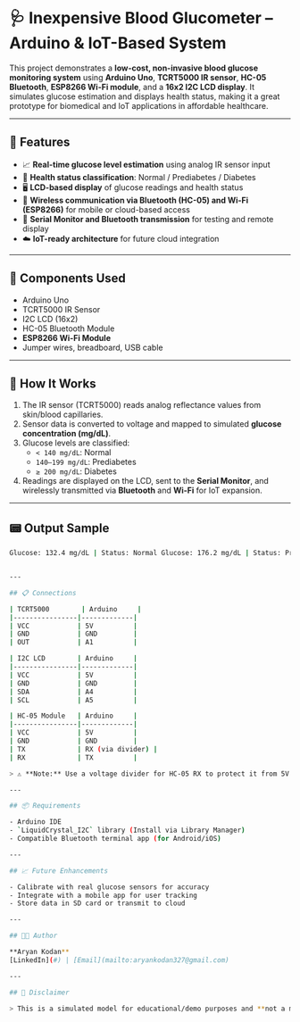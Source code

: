 # 🩺 Inexpensive Blood Glucometer – Arduino & IoT-Based System

This project demonstrates a **low-cost, non-invasive blood glucose monitoring system** using **Arduino Uno**, **TCRT5000 IR sensor**, **HC-05 Bluetooth**, **ESP8266 Wi-Fi module**, and a **16x2 I2C LCD display**. It simulates glucose estimation and displays health status, making it a great prototype for biomedical and IoT applications in affordable healthcare.

---

## 🔧 Features

- 📈 **Real-time glucose level estimation** using analog IR sensor input
- 🧠 **Health status classification**: Normal / Prediabetes / Diabetes
- 🖥️ **LCD-based display** of glucose readings and health status
- 📡 **Wireless communication via Bluetooth (HC-05) and Wi-Fi (ESP8266)** for mobile or cloud-based access
- 📲 **Serial Monitor and Bluetooth transmission** for testing and remote display
- ☁️ **IoT-ready architecture** for future cloud integration

---

## 🧩 Components Used

- Arduino Uno
- TCRT5000 IR Sensor
- I2C LCD (16x2)
- HC-05 Bluetooth Module
- **ESP8266 Wi-Fi Module**
- Jumper wires, breadboard, USB cable

---

## 🔬 How It Works

1. The IR sensor (TCRT5000) reads analog reflectance values from skin/blood capillaries.
2. Sensor data is converted to voltage and mapped to simulated **glucose concentration (mg/dL)**.
3. Glucose levels are classified:
   - `< 140 mg/dL`: Normal
   - `140–199 mg/dL`: Prediabetes
   - `≥ 200 mg/dL`: Diabetes
4. Readings are displayed on the LCD, sent to the **Serial Monitor**, and wirelessly transmitted via **Bluetooth** and **Wi-Fi** for IoT expansion.

---

## 📟 Output Sample

```bash
Glucose: 132.4 mg/dL | Status: Normal Glucose: 176.2 mg/dL | Status: Prediabetes Glucose: 234.8 mg/dL | Status: Diabetes


---

## 📋 Connections

| TCRT5000        | Arduino     |
|----------------|-------------|
| VCC            | 5V          |
| GND            | GND         |
| OUT            | A1          |

| I2C LCD        | Arduino     |
|----------------|-------------|
| VCC            | 5V          |
| GND            | GND         |
| SDA            | A4          |
| SCL            | A5          |

| HC-05 Module   | Arduino     |
|----------------|-------------|
| VCC            | 5V          |
| GND            | GND         |
| TX             | RX (via divider) |
| RX             | TX          |

> ⚠️ **Note:** Use a voltage divider for HC-05 RX to protect it from 5V Arduino TX pin.

---

## 📦 Requirements

- Arduino IDE
- `LiquidCrystal_I2C` library (Install via Library Manager)
- Compatible Bluetooth terminal app (for Android/iOS)

---

## 📈 Future Enhancements

- Calibrate with real glucose sensors for accuracy
- Integrate with a mobile app for user tracking
- Store data in SD card or transmit to cloud

---

## 🧑‍💻 Author

**Aryan Kodan**  
[LinkedIn](#) | [Email](mailto:aryankodan327@gmail.com)

---

## 📝 Disclaimer

> This is a simulated model for educational/demo purposes and **not a medical device**. Glucose levels are derived from synthetic formulas and are not suitable for real medical diagnosis.





